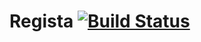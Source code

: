# Regista [![Build Status](https://travis-ci.org/project-regista/regista.svg?branch=master)](https://travis-ci.org/project-regista/regista)
